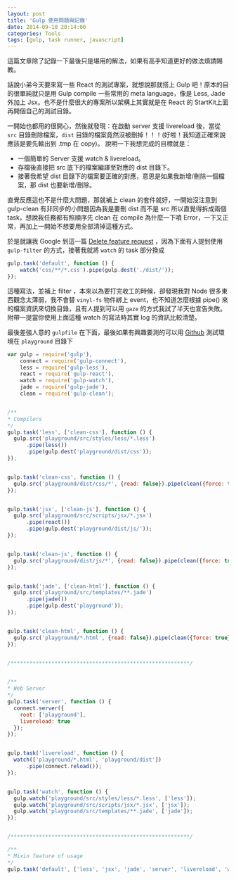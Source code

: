 ```yaml
---
layout: post
title: 'Gulp 使用問題與記錄'
date: 2014-09-10 20:14:00
categories: Tools
tags: [gulp, task runner, javascript]
---
```


這篇文章除了記錄一下最後只是堪用的解法，如果有高手知道更好的做法煩請賜教。

話說小弟今天要來寫一些 React 的測試專案，就想說那就搭上 Gulp 吧！原本的目的很單純就只是用 Gulp compile 一些常用的 meta language，像是 Less, Jade 外加上 Jsx。也不是什麼很大的專案所以架構上其實就是在 React 的 StartKit上面再開個自己的測試目錄。

<!--more-->

一開始也都用的很開心，然後就發現：在啟動 server 支援 livereload 後，當從 `src` 目錄刪除檔案，`dist` 目錄的檔案竟然沒被刪掉！！！(好啦！我知道正確來說應該是要先輸出到 .tmp 在 copy)。
說明一下我想完成的目標就是：

* 一個簡單的 Server 支援 watch & livereload。
* 存檔後直接把 src 底下的檔案編譯至對應的 dist 目錄下。
* 接著我希望 dist 目錄下的檔案要正確的對應，意思是如果我新增/刪除一個檔案，那 dist 也要新增/刪除。

直覺反應這也不是什麼大問題，那就補上 clean 的套件就好，一開始沒注意到 gulp-clean 有非同步的小問題因為我是要刪 dist 而不是 src 所以直覺得拆成兩個 task，想說我任務都有照順序先 clean 在 compile 為什麼一下噴 Error，一下又正常，再加上一開始不想要用全部清掉這種方式。

於是就讓我 Google 到這一篇 [Delete feature request](https://github.com/floatdrop/gulp-watch/issues/4h) ，因為下面有人提到使用 `gulp-filter` 的方式，接著我就將 `watch` 的 task 部分換成

~~~js
gulp.task('default', function () {
    watch('css/**/*.css').pipe(gulp.dest('./dist/'));
});
~~~

這種寫法，並補上 filter ，本來以為要打完收工的時候，卻發現我對 Node 很多東西觀念太薄弱，我不會替 `vinyl-fs` 物件綁上 event，也不知道怎麼根據 pipe() 來的檔案資訊來切換目錄，且有人提到可以用 `gaze` 的方式我試了半天也宣告失敗。附帶一提當你使用上面這種 watch 的寫法時其實 log 的資訊比較清楚。

最後差強人意的 `gulpfile` 在下面，最後如果有興趣要測的可以用 [Github](https://github.com/AndyYou/gulp-example) 測試環境在 `playground` 目錄下

~~~js
var gulp = require('gulp'),
    connect = require('gulp-connect'),
    less = require('gulp-less'),
    react = require('gulp-react'),
    watch = require('gulp-watch'),
    jade = require('gulp-jade'),
    clean = require('gulp-clean');


/**
* Compilers
*/
gulp.task('less', ['clean-css'], function () {
  gulp.src('playground/src/styles/less/*.less')
      .pipe(less())
      .pipe(gulp.dest('playground/dist/css'));
});


gulp.task('clean-css', function () {
  gulp.src('playground/dist/css/*', {read: false}).pipe(clean({force: true}));
});


gulp.task('jsx', ['clean-js'], function () {
  gulp.src('playground/src/scripts/jsx/*.jsx')
      .pipe(react())
      .pipe(gulp.dest('playground/dist/js/'));
});


gulp.task('clean-js', function () {
  gulp.src('playground/dist/js/*', {read: false}).pipe(clean({force: true}));
});


gulp.task('jade', ['clean-html'], function () {
  gulp.src('playground/src/templates/**.jade')
      .pipe(jade())
      .pipe(gulp.dest('playground'));
});


gulp.task('clean-html', function () {
  gulp.src('playground/*.html', {read: false}).pipe(clean({force: true}));
});


/*********************************************************/


/**
* Web Server
*/
gulp.task('server', function () {
  connect.server({
    root: ['playground'],
    livereload: true
  });
});


gulp.task('livereload', function () {
  watch(['playground/*.html', 'playground/dist'])
      .pipe(connect.reload());
});


gulp.task('watch', function () {
  gulp.watch('playground/src/styles/less/*.less', ['less']);
  gulp.watch('playground/src/scripts/jsx/*.jsx', ['jsx']);
  gulp.watch('playground/src/templates/**.jade', ['jade']);
});


/*********************************************************/

/**
* Mixin feature of usage
*/
gulp.task('default', ['less', 'jsx', 'jade', 'server', 'livereload', 'watch']);
~~~

